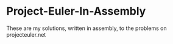 # Project-Euler-In-Assembly
These are my solutions, written in assembly, to the problems on projecteuler.net
